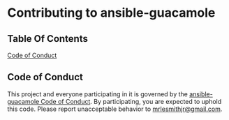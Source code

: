 # Contributing to ansible-guacamole

## Table Of Contents

[Code of Conduct](#code-of-conduct)

## Code of Conduct

This project and everyone participating in it is governed by the [ansible-guacamole Code of Conduct](CODE_OF_CONDUCT.md). By participating, you are expected to uphold this code. Please report unacceptable behavior to [mrlesmithjr@gmail.com](mailto:mrlesmithjr@gmail.com).
